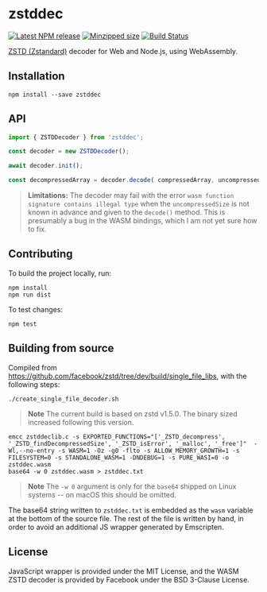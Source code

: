 # zstddec

[![Latest NPM release](https://img.shields.io/npm/v/zstddec.svg)](https://www.npmjs.com/package/zstddec)
[![Minzipped size](https://badgen.net/bundlephobia/minzip/zstddec)](https://bundlephobia.com/result?p=zstddec)
[![Build Status](https://github.com/donmccurdy/zstddec/workflows/build/badge.svg?branch=main&event=push)](https://github.com/donmccurdy/zstddec/actions?query=workflow%3Abuild)

[ZSTD (Zstandard)](https://github.com/facebook/zstd) decoder for Web and Node.js, using WebAssembly.

## Installation

```shell
npm install --save zstddec
```

## API

```javascript
import { ZSTDDecoder } from 'zstddec';

const decoder = new ZSTDDecoder();

await decoder.init();

const decompressedArray = decoder.decode( compressedArray, uncompressedSize );
```

> **Limitations:** The decoder may fail with the error `wasm function signature contains illegal type` when the `uncompressedSize` is not known in advance and given to the `decode()` method. This is presumably a bug in the WASM bindings, which I am not yet sure how to fix.

## Contributing

To build the project locally, run:

```
npm install
npm run dist
```

To test changes:

```
npm test
```

## Building from source

Compiled from https://github.com/facebook/zstd/tree/dev/build/single_file_libs, with the
following steps:

```shell
./create_single_file_decoder.sh
```

> **Note**
The current build is based on zstd v1.5.0. The binary sized increased
following this version.

```shell
emcc zstddeclib.c -s EXPORTED_FUNCTIONS="['_ZSTD_decompress', '_ZSTD_findDecompressedSize', '_ZSTD_isError', '_malloc', '_free']"  -Wl,--no-entry -s WASM=1 -Oz -g0 -flto -s ALLOW_MEMORY_GROWTH=1 -s FILESYSTEM=0 -s STANDALONE_WASM=1 -DNDEBUG=1 -s PURE_WASI=0 -o zstddec.wasm
base64 -w 0 zstddec.wasm > zstddec.txt
```

> **Note**
The `-w 0` argument is only for the `base64` shipped on Linux systems -- on macOS this should be omitted.

The base64 string written to `zstddec.txt` is embedded as the `wasm` variable at the bottom
of the source file. The rest of the file is written by hand, in order to avoid an additional JS
wrapper generated by Emscripten.

## License

JavaScript wrapper is provided under the MIT License, and the WASM ZSTD decoder is provided by Facebook under the BSD 3-Clause License.
